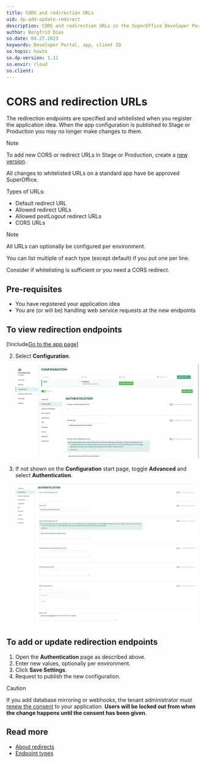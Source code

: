 ```yaml
---
title: CORS and redirection URLs
uid: dp-add-update-redirect
description: CORS and redirection URLs in the SuperOffice Developer Portal.
author: Bergfrid Dias
so.date: 04.27.2023
keywords: Developer Portal, app, client ID
so.topic: howto
so.dp-version: 1.11
so.envir: cloud
so.client:
---
```


# CORS and redirection URLs

The redirection endpoints are specified and whitelisted when you register the application idea. When the app configuration is published to Stage or Production you may no longer make changes to them.

> [!NOTE]
> To add new CORS or redirect URLs in Stage or Production, create a [new version][5].

All changes to whitelisted URLs on a standard app have be approved SuperOffice.

Types of URLs:

* Default redirect URL
* Allowed redirect URLs
* Allowed postLogout redirect URLs
* CORS URLs

> [!NOTE]
> All URLs can optionally be configured per environment.
>
> You can list multiple of each type (except default) if you put one per line.
>
> Consider if whitelisting is sufficient or you need a CORS redirect.

## Pre-requisites

* You have registered your application idea
* You are (or will be) handling web service requests at the new endpoints

## To view redirection endpoints

<!-- markdownlint-disable MD029 -->
[!include[Go to the app page](../includes/go-to-app-page.md)]
<!-- List starts in the include. Next line MUST be 2. -->
2. Select **Configuration**.

    ![Allowed redirects -screenshot][img1]

3. If not shown on the **Configuration** start page, toggle **Advanced** and select **Authentication**.

    ![Application configuration: authentication URLs -screenshot][img2]
<!-- markdownlint-restore -->

## To add or update redirection endpoints

1. Open the **Authentication** page as described above.
2. Enter new values, optionally per environment.
3. Click **Save Settings**.
4. Request to publish the new configuration.

> [!CAUTION]
> If you add database mirroring or webhooks, the tenant administrator must [renew the consent][4] to your application. **Users will be locked out from when the change happens until the consent has been given.**

## Read more

* [About redirects][1]
* [Endpoint types][2]

<!-- Referenced links -->
[1]: redirects/index.md
[2]: redirects/endpoint-types.md
[4]: ../../provisioning/get-consent.md
[5]: ../versioning.md

<!-- Referenced images -->
[img1]: media/allowed-redirects.png
[img2]: media/app-authentication.png
